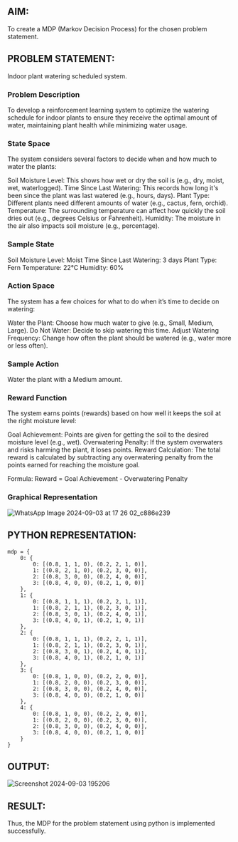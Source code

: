 ## AIM:

To create a MDP (Markov Decision Process) for the chosen problem statement.

## PROBLEM STATEMENT:

Indoor plant watering scheduled system.

### Problem Description

To develop a reinforcement learning system to optimize the watering schedule for indoor plants to ensure they receive the optimal amount of water, maintaining plant health while minimizing water usage.

### State Space

The system considers several factors to decide when and how much to water the plants:

Soil Moisture Level: This shows how wet or dry the soil is (e.g., dry, moist, wet, waterlogged).
Time Since Last Watering: This records how long it's been since the plant was last watered (e.g., hours, days).
Plant Type: Different plants need different amounts of water (e.g., cactus, fern, orchid).
Temperature: The surrounding temperature can affect how quickly the soil dries out (e.g., degrees Celsius or Fahrenheit).
Humidity: The moisture in the air also impacts soil moisture (e.g., percentage).

### Sample State

Soil Moisture Level: Moist
Time Since Last Watering: 3 days
Plant Type: Fern
Temperature: 22°C
Humidity: 60%

### Action Space

The system has a few choices for what to do when it’s time to decide on watering:

Water the Plant: Choose how much water to give (e.g., Small, Medium, Large).
Do Not Water: Decide to skip watering this time.
Adjust Watering Frequency: Change how often the plant should be watered (e.g., water more or less often).

### Sample Action

Water the plant with a Medium amount.

### Reward Function

The system earns points (rewards) based on how well it keeps the soil at the right moisture level:

Goal Achievement: Points are given for getting the soil to the desired moisture level (e.g., wet).
Overwatering Penalty: If the system overwaters and risks harming the plant, it loses points.
Reward Calculation:
The total reward is calculated by subtracting any overwatering penalty from the points earned for reaching the moisture goal.

Formula:
Reward = Goal Achievement - Overwatering Penalty

### Graphical Representation

![WhatsApp Image 2024-09-03 at 17 26 02_c886e239](https://github.com/user-attachments/assets/c2b05fdd-5df8-4b05-ba81-9a8d80316259)

## PYTHON REPRESENTATION:

```
mdp = {
    0: {
        0: [(0.8, 1, 1, 0), (0.2, 2, 1, 0)],  
        1: [(0.8, 2, 1, 0), (0.2, 3, 0, 0)],  
        2: [(0.8, 3, 0, 0), (0.2, 4, 0, 0)],  
        3: [(0.8, 4, 0, 0), (0.2, 1, 0, 0)]   
    },
    1: {
        0: [(0.8, 1, 1, 1), (0.2, 2, 1, 1)],  
        1: [(0.8, 2, 1, 1), (0.2, 3, 0, 1)],  
        2: [(0.8, 3, 0, 1), (0.2, 4, 0, 1)],  
        3: [(0.8, 4, 0, 1), (0.2, 1, 0, 1)]   
    },
    2: {
        0: [(0.8, 1, 1, 1), (0.2, 2, 1, 1)],  
        1: [(0.8, 2, 1, 1), (0.2, 3, 0, 1)],  
        2: [(0.8, 3, 0, 1), (0.2, 4, 0, 1)],  
        3: [(0.8, 4, 0, 1), (0.2, 1, 0, 1)]   
    },
    3: {
        0: [(0.8, 1, 0, 0), (0.2, 2, 0, 0)],  
        1: [(0.8, 2, 0, 0), (0.2, 3, 0, 0)],  
        2: [(0.8, 3, 0, 0), (0.2, 4, 0, 0)],  
        3: [(0.8, 4, 0, 0), (0.2, 1, 0, 0)]   
    },
    4: {
        0: [(0.8, 1, 0, 0), (0.2, 2, 0, 0)],  
        1: [(0.8, 2, 0, 0), (0.2, 3, 0, 0)],  
        2: [(0.8, 3, 0, 0), (0.2, 4, 0, 0)],  
        3: [(0.8, 4, 0, 0), (0.2, 1, 0, 0)]   
    }
}

```

## OUTPUT:

![Screenshot 2024-09-03 195206](https://github.com/user-attachments/assets/c1ce4bd4-a20f-4446-9a77-13e731f5d967)

## RESULT:

Thus, the MDP for the problem statement using python is implemented successfully.

